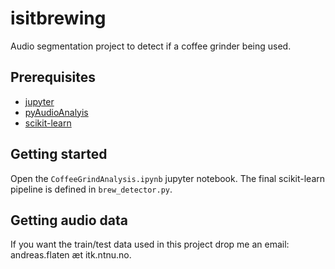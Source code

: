 # isitbrewing
Audio segmentation project to detect if a coffee grinder being used.

## Prerequisites
- [jupyter](http://jupyter.org/)
- [pyAudioAnalyis](https://github.com/tyiannak/pyAudioAnalysis)
- [scikit-learn](http://scikit-learn.org/)

## Getting started
Open the `CoffeeGrindAnalysis.ipynb` jupyter notebook. The final scikit-learn pipeline is defined in `brew_detector.py`.

## Getting audio data
If you want the train/test data used in this project drop me an email: andreas.flaten æt itk.ntnu.no.
